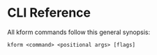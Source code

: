  # CLI Reference

<!--mdtogo:Short
    Overview of kform commands
-->

<!--mdtogo:Long-->

All kform commands follow this general synopsis:

```
kform <command> <positional args> [flags]
```

<!--mdtogo-->

[init]: /reference/cli/init/
[apply]: /reference/cli/apply/
[pkg]: /reference/cli/pkg/
